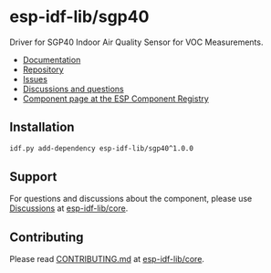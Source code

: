 # esp-idf-lib/sgp40

Driver for SGP40 Indoor Air Quality Sensor for VOC Measurements.

* [Documentation](https://esp-idf-lib.github.io/sgp40/)
* [Repository](https://github.com/esp-idf-lib/sgp40)
* [Issues](https://github.com/esp-idf-lib/sgp40/issues)
* [Discussions and questions](https://github.com/esp-idf-lib/core/discussions)
* [Component page at the ESP Component Registry](https://components.espressif.com/components/esp-idf-lib/sgp40)

## Installation

```sh
idf.py add-dependency esp-idf-lib/sgp40^1.0.0
```

## Support

For questions and discussions about the component, please use
[Discussions](https://github.com/esp-idf-lib/core/discussions)
at [esp-idf-lib/core](https://github.com/esp-idf-lib/core).

## Contributing

Please read [CONTRIBUTING.md](https://github.com/esp-idf-lib/core/blob/main/CONTRIBUTING.md)
at [esp-idf-lib/core](https://github.com/esp-idf-lib/core).
